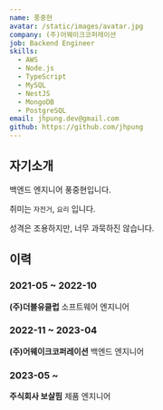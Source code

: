 ```yaml
---
name: 풍중현
avatar: /static/images/avatar.jpg
company: (주)어웨이크코퍼레이션
job: Backend Engineer
skills:
  - AWS
  - Node.js
  - TypeScript
  - MySQL
  - NestJS
  - MongoDB
  - PostgreSQL
email: jhpung.dev@gmail.com
github: https://github.com/jhpung
---
```


## 자기소개

백엔드 엔지니어 풍중현입니다.

취미는 `자전거`, `요리` 입니다.

성격은 조용하지만, 너무 과묵하진 않습니다.

## 이력

### 2021-05 ~ 2022-10

**(주)더블유클럽** 소프트웨어 엔지니어

### 2022-11 ~ 2023-04

**(주)어웨이크코퍼레이션** 백엔드 엔지니어

### 2023-05 ~

**주식회사 보살핌** 제품 엔지니어
